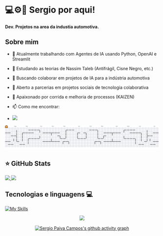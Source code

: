 # 💻⚙️🧠 Sergio por aqui!
<p align="left">
  <strong>Dev. Projetos na area da industia automotiva. <br></strong>
  
 </p>

## Sobre mim


- 🔭 Atualmente trabalhando com Agentes de IA usando Python, OpenAI e Streamlit
- 🌱 Estudando as teorias de Nassim Taleb (Antifrágil, Cisne Negro, etc.)
- 👯  Buscando colaborar em projetos de IA para a indústria automotiva
- 🤝 Aberto a parcerias em projetos sociais de tecnologia colaborativa
- 💬 Apaixonado por corrida e melhoria de processos (KAIZEN)
- 📫 Como me encontrar: 
  
- <a href="https://www.linkedin.com/in/sergiokmpos/" target="_blank"><img src="https://img.shields.io/badge/-LinkedIn-%230077B5?style=for-the-badge&logo=linkedin&logoColor=white" target="_blank"></a>

<picture>
  <source media="(prefers-color-scheme: dark)" srcset="https://raw.githubusercontent.com/eduardavieira-dev/eduardavieira-dev/output/pacman-contribution-graph-dark.svg">
  <source media="(prefers-color-scheme: light)" srcset="https://raw.githubusercontent.com/eduardavieira-dev/eduardavieira-dev/output/pacman-contribution-graph.svg">
  <img alt="pacman contribution graph" src="https://raw.githubusercontent.com/eduardavieira-dev/eduardavieira-dev/output/pacman-contribution-graph.svg">
</picture>


## ⭐ GitHub Stats
<a href="https://github.com/sergiokmpos">
  <img height="180em" src="https://github-readme-stats.vercel.app/api?username=sergiokmpos&show_icons=true&include_all_commits=true&count_private=true&title_color=4da6ff&text_color=ffffff&icon_color=1e90ff&bg_color=0a1e3f"/>
  <img height="180em" src="https://github-readme-stats.vercel.app/api/top-langs/?username=sergiokmpos&layout=compact&langs_count=6&title_color=4da6ff&text_color=ffffff&icon_color=1e90ff&bg_color=0a1e3f"/>
</a>

## Tecnologias e linguagens 💻

[![My Skills](https://skillicons.dev/icons?i=python,html,css,ai,c# )](https://skillicons.dev)

<div align="center">
  <img src="https://visitor-badge.laobi.icu/badge?page_id=sergiokmpos.sergiokmpos&left_color=0a1e3f&right_color=1e90ff" width="80" />
</div>

<div align="center">
  
 [![Sergio Paiva Campos's github activity graph](https://github-readme-activity-graph.vercel.app/graph?username=sergiokmpos&bg_color=0a1e3f&color=4da6ff&line=1e90ff&point=1e90ff&area=true&area_color=4682b4&hide_border=true)](https://github.com/ashutosh00710/github-readme-activity-graph)

